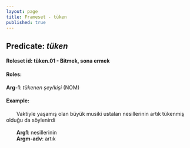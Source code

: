 ```yaml
---
layout: page
title: Frameset - tüken
published: true
---
```

<h2>Predicate: <i>tüken</i></h2>
<h4>Roleset id: tüken.01 - Bitmek, sona ermek<br>
<h4>Roles:</h4>
<b>Arg-1</b>: <i>tükenen şey/kişi</i>  (NOM) <br>
<h4>Example:</h4>
&emsp;&emsp;Vaktiyle yaşamış olan büyük musiki ustaları nesillerinin artık tükenmiş olduğu da söylenirdi<br><br>
&emsp;&emsp;<b>Arg1</b>:  nesillerinin<br>
&emsp;&emsp;<b>Argm-adv</b>:  artık<br>

